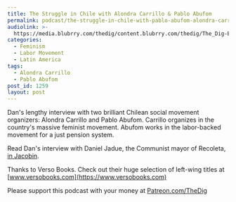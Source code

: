 ```yaml
---
title: The Struggle in Chile with Alondra Carrillo & Pablo Abufom
permalink: podcast/the-struggle-in-chile-with-pablo-abufom-alondra-carrillo/
audiolink: >-
  https://media.blubrry.com/thedig/content.blubrry.com/thedig/The_Dig-EP_210-Chile.mp3
categories:
  - Feminism
  - Labor Movement
  - Latin America
tags:
  - Alondra Carrillo
  - Pablo Abufom
post_id: 1259
layout: post
---
```


Dan's lengthy interview with two brilliant Chilean social movement organizers: Alondra Carrillo and Pablo Abufom. Carrillo organizes in the country's massive feminist movement. Abufom works in the labor-backed movement for a just pension system.

Read Dan's interview with Daniel Jadue, the Communist mayor of Recoleta,
[in Jacobin](https://jacobinmag.com/2019/04/communist-party-chile-left-governance-recoleta).

Thanks to Verso Books. Check out their huge selection of left-wing titles at
[www.versobooks.com](https://www.versobooks.com)

Please support this podcast with your money at
[Patreon.com/TheDig](https://patreon.com/TheDig)
